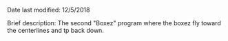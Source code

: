 Date last modified: 12/5/2018

Brief description:
The second "Boxez" program where the boxez fly toward the centerlines and tp back down.
